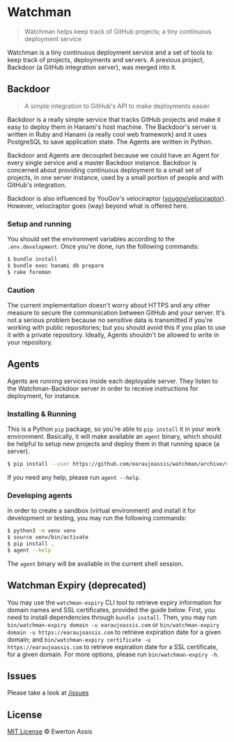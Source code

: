 # Watchman

> Watchman helps keep track of GitHub projects; a tiny continuous deployment service

Watchman is a tiny continuous deployment service and a set of tools to keep track of projects,
deployments and servers. A previous project, Backdoor (a GitHub integration server), was merged
into it.

## Backdoor

> A simple integration to GitHub's API to make deployments easier

Backdoor is a really simple service that tracks GitHub projects and make it easy to deploy them
in Hanami's host machine. The Backdoor's server is written in Ruby and Hanami (a really cool web
framework) and it uses PostgreSQL to save application state. The Agents are written in Python.

Backdoor and Agents are decoupled because we could have an Agent for every single service and a
master Backdoor instance. Backdoor is concerned about providing continuous deployment to a small
set of projects, in one server instance, used by a small portion of people and with GitHub's
integration.

Backdoor is also influenced by YouGov's velociraptor
([yougov/velociraptor](https://github.com/yougov/velociraptor)). However, velociraptor goes (way)
beyond what is offered here.

### Setup and running

You should set the environment variables according to the `.env.development`. Once you're done,
run the following commands:

```sh
$ bundle install
$ bundle exec hanami db prepare
$ rake foreman
```

### Caution

The current implementation doesn't worry about HTTPS and any other measure to secure the communication
between GitHub and your server. It's not a serious problem because no sensitive data is transmitted
if you're working with public repositories; but you should avoid this if you plan to use it with
a private repository. Ideally, Agents shouldn't be allowed to write in your repository.

## Agents

Agents are running services inside each deployable server. They listen to the Watchman-Backdoor
server in order to receive instructions for deployment, for instance.

### Installing & Running

This is a Python `pip` package, so you're able to `pip install` it in your work environment. Basically,
it will make available an `agent` binary, which should be helpful to setup new projects and deploy
them in that running space (a server).

```sh
$ pip install --user https://github.com/earaujoassis/watchman/archive/v0.1.10.zip
```

If you need any help, please run `agent --help`.

### Developing agents

In order to create a sandbox (virtual environment) and install it for development or testing, you may
run the following commands:

```sh
$ python3 -m venv venv
$ source venv/bin/activate
$ pip install .
$ agent --help
```

The `agent` binary will be available in the current shell session.

## Watchman Expiry (deprecated)

You may use the `watchman-expiry` CLI tool to retrieve expiry information for domain names and SSL
certificates, provided the guide below. First, you need to install dependencies through `bundle install`.
Then, you may run `bin/watchman-expiry domain -u earaujoassis.com` or
`bin/watchman-expiry domain -u https://earaujoassis.com` to retrieve expiration date for a given domain;
and `bin/watchman-expiry certificate -u https://earaujoassis.com` to retrieve expiration date for a
SSL certificate, for a given domain. For more options, please run `bin/watchman-expiry -h`.

## Issues

Please take a look at [/issues](https://github.com/earaujoassis/watchman/issues)

## License

[MIT License](http://earaujoassis.mit-license.org/) &copy; Ewerton Assis
